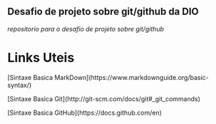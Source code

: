 ## Desafio de projeto sobre git/github da DIO
 *repositorio para o desafio de projeto sobre git/github* 


# Links Uteis
<p>
[Sintaxe Basica MarkDown](https://www.markdownguide.org/basic-syntax/)
<p>
[Sintaxe Basica Git](http://git-scm.com/docs/git#_git_commands)
<p>
[Sintaxe Basica GitHub](https://docs.github.com/en)
